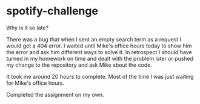 # spotify-challenge

Why is it so late?

There was a bug that when I sent an empty search term as a request I would get a 404 error.
I waited until Mike's office hours today to show him the error and ask him different ways to
solve it. In retrospect I should have turned in my homework on time and dealt with the problem
later or pushed my change to the repository and ask Mike about the code.

It took me around 20 hours to complete. Most of the time I was just waiting for Mike's office
hours.

Completed the assignment on my own.

